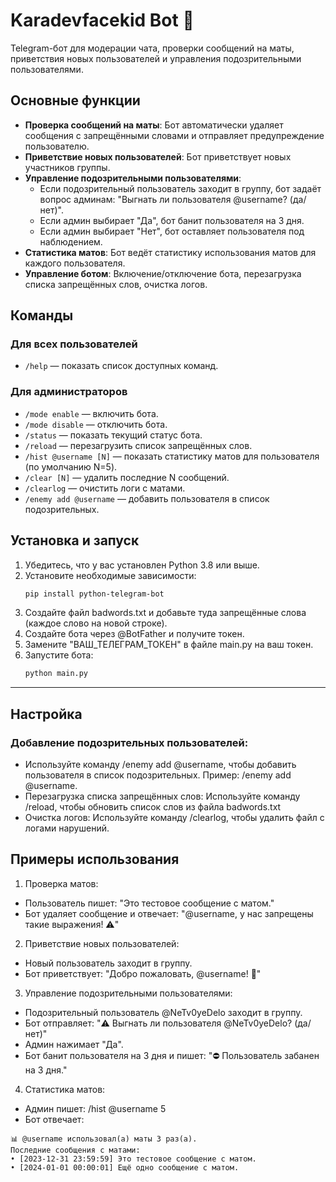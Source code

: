 # Karadevfacekid Bot 🤖

Telegram-бот для модерации чата, проверки сообщений на маты, приветствия новых пользователей и управления подозрительными пользователями.

## Основные функции

- **Проверка сообщений на маты**: Бот автоматически удаляет сообщения с запрещёнными словами и отправляет предупреждение пользователю.
- **Приветствие новых пользователей**: Бот приветствует новых участников группы.
- **Управление подозрительными пользователями**:
  - Если подозрительный пользователь заходит в группу, бот задаёт вопрос админам: "Выгнать ли пользователя @username? (да/нет)".
  - Если админ выбирает "Да", бот банит пользователя на 3 дня.
  - Если админ выбирает "Нет", бот оставляет пользователя под наблюдением.
- **Статистика матов**: Бот ведёт статистику использования матов для каждого пользователя.
- **Управление ботом**: Включение/отключение бота, перезагрузка списка запрещённых слов, очистка логов.

## Команды

### Для всех пользователей
- `/help` — показать список доступных команд.

### Для администраторов
- `/mode enable` — включить бота.
- `/mode disable` — отключить бота.
- `/status` — показать текущий статус бота.
- `/reload` — перезагрузить список запрещённых слов.
- `/hist @username [N]` — показать статистику матов для пользователя (по умолчанию N=5).
- `/clear [N]` — удалить последние N сообщений.
- `/clearlog` — очистить логи с матами.
- `/enemy add @username` — добавить пользователя в список подозрительных.

## Установка и запуск

1. Убедитесь, что у вас установлен Python 3.8 или выше.
2. Установите необходимые зависимости:
   ```bash
   pip install python-telegram-bot
   ```
3. Создайте файл badwords.txt и добавьте туда запрещённые слова (каждое слово на новой строке).
4. Создайте бота через @BotFather и получите токен.
5. Замените "ВАШ_ТЕЛЕГРАМ_ТОКЕН" в файле main.py на ваш токен.
6. Запустите бота:
   ```bash
   python main.py
   ```
---

## Настройка

### Добавление подозрительных пользователей:
- Используйте команду /enemy add @username, чтобы добавить пользователя в список подозрительных. 
Пример: /enemy add @username.
- Перезагрузка списка запрещённых слов:
Используйте команду /reload, чтобы обновить список слов из файла badwords.txt
- Очистка логов:
Используйте команду /clearlog, чтобы удалить файл с логами нарушений.

## Примеры использования
1. Проверка матов:
- Пользователь пишет: "Это тестовое сообщение с матом."
- Бот удаляет сообщение и отвечает: "@username, у нас запрещены такие выражения! ⚠️"
2. Приветствие новых пользователей:
- Новый пользователь заходит в группу.
- Бот приветствует: "Добро пожаловать, @username! 🎉"
3. Управление подозрительными пользователями:
- Подозрительный пользователь @NeTv0yeDelo заходит в группу.
- Бот отправляет: "⚠️ Выгнать ли пользователя @NeTv0yeDelo? (да/нет)"
- Админ нажимает "Да".
- Бот банит пользователя на 3 дня и пишет: "⛔ Пользователь забанен на 3 дня."
4. Статистика матов:
- Админ пишет: /hist @username 5
- Бот отвечает:
````
📊 @username использовал(а) маты 3 раз(а).
Последние сообщения с матами:
• [2023-12-31 23:59:59] Это тестовое сообщение с матом.
• [2024-01-01 00:00:01] Ещё одно сообщение с матом.
````
